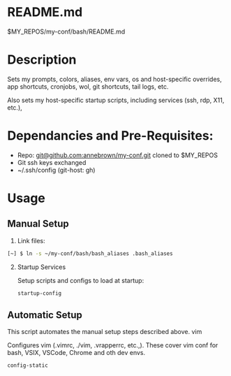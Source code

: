 # README.md

$MY_REPOS/my-conf/bash/README.md       

# Description

Sets my prompts, colors, aliases, env vars, os and host-specific overrides, app shortcuts, cronjobs, wol, git shortcuts, tail logs, etc.

Also sets my host-specific startup scripts, including services (ssh, rdp, X11, etc.),   

# Dependancies and Pre-Requisites:

- Repo: [git@github.com:annebrown/my-conf.git]( https://github.com/annebrown/bash-conf.git )   cloned to $MY_REPOS       
- Git ssh keys exchanged
- ~/.ssh/config (git-host: gh)

# Usage

## Manual Setup

1. Link files: 

```bash
[~] $ ln -s ~/my-conf/bash/bash_aliases .bash_aliases     
```

2. Startup Services 
   
   Setup scripts and configs to load at startup:
   
   ```bash
   startup-config   
   ```

## Automatic Setup

This script automates the manual setup steps described above. vim

Configures vim (.vimrc, ./vim, .vrapperrc, etc.,). These cover vim conf for bash, VSIX, VSCode, Chrome and oth dev envs.

```bash
config-static
```